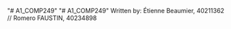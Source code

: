 "# A1_COMP249" 
"# A1_COMP249" 
Written by: Étienne Beaumier, 40211362
//             Romero FAUSTIN,   40234898